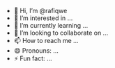 - 👋 Hi, I’m @rafiqwe
- 👀 I’m interested in ...
- 🌱 I’m currently learning ...
- 💞️ I’m looking to collaborate on ...
- 📫 How to reach me ...
- 😄 Pronouns: ...
- ⚡ Fun fact: ...

<!---
rafiqwe/rafiqwe is a ✨ special ✨ repository because its `README.md` (this file) appears on your GitHub profile.
You can click the Preview link to take a look at your changes.
--->
